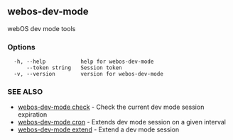 ## webos-dev-mode

webOS dev mode tools

### Options

```
  -h, --help           help for webos-dev-mode
      --token string   Session token
  -v, --version        version for webos-dev-mode
```

### SEE ALSO

* [webos-dev-mode check](webos-dev-mode_check.md)	 - Check the current dev mode session expiration
* [webos-dev-mode cron](webos-dev-mode_cron.md)	 - Extends dev mode session on a given interval
* [webos-dev-mode extend](webos-dev-mode_extend.md)	 - Extend a dev mode session

